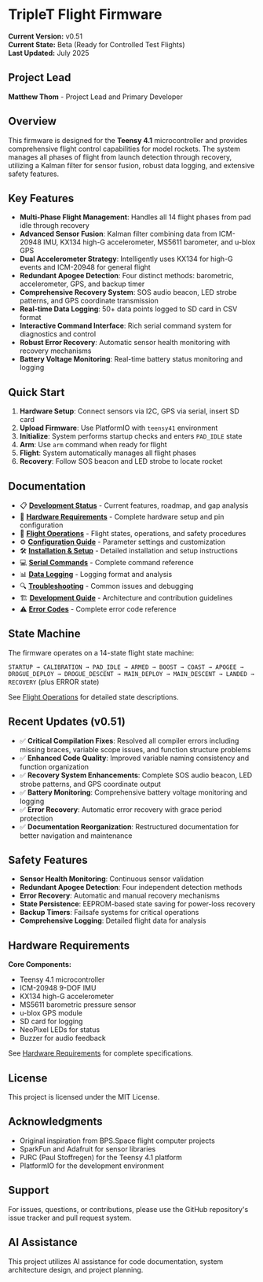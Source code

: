 # TripleT Flight Firmware

**Current Version:** v0.51  
**Current State:** Beta (Ready for Controlled Test Flights)  
**Last Updated:** July 2025

## Project Lead
**Matthew Thom** - Project Lead and Primary Developer

## Overview

This firmware is designed for the **Teensy 4.1** microcontroller and provides comprehensive flight control capabilities for model rockets. The system manages all phases of flight from launch detection through recovery, utilizing a Kalman filter for sensor fusion, robust data logging, and extensive safety features.

## Key Features

- **Multi-Phase Flight Management**: Handles all 14 flight phases from pad idle through recovery
- **Advanced Sensor Fusion**: Kalman filter combining data from ICM-20948 IMU, KX134 high-G accelerometer, MS5611 barometer, and u-blox GPS
- **Dual Accelerometer Strategy**: Intelligently uses KX134 for high-G events and ICM-20948 for general flight
- **Redundant Apogee Detection**: Four distinct methods: barometric, accelerometer, GPS, and backup timer
- **Comprehensive Recovery System**: SOS audio beacon, LED strobe patterns, and GPS coordinate transmission
- **Real-time Data Logging**: 50+ data points logged to SD card in CSV format
- **Interactive Command Interface**: Rich serial command system for diagnostics and control
- **Robust Error Recovery**: Automatic sensor health monitoring with recovery mechanisms
- **Battery Voltage Monitoring**: Real-time battery status monitoring and logging

## Quick Start

1. **Hardware Setup**: Connect sensors via I2C, GPS via serial, insert SD card
2. **Upload Firmware**: Use PlatformIO with `teensy41` environment
3. **Initialize**: System performs startup checks and enters `PAD_IDLE` state
4. **Arm**: Use `arm` command when ready for flight
5. **Flight**: System automatically manages all flight phases
6. **Recovery**: Follow SOS beacon and LED strobe to locate rocket

## Documentation

- 📋 **[Development Status](docs/DEVELOPMENT_STATUS.md)** - Current features, roadmap, and gap analysis
- 🔧 **[Hardware Requirements](docs/HARDWARE.md)** - Complete hardware setup and pin configuration
- 🚀 **[Flight Operations](docs/FLIGHT_OPERATIONS.md)** - Flight states, operations, and safety procedures
- ⚙️ **[Configuration Guide](docs/CONFIGURATION.md)** - Parameter settings and customization
- 🛠️ **[Installation & Setup](docs/INSTALLATION.md)** - Detailed installation and setup instructions
- 💻 **[Serial Commands](docs/COMMANDS.md)** - Complete command reference
- 📊 **[Data Logging](docs/DATA_LOGGING.md)** - Logging format and analysis
- 🔍 **[Troubleshooting](docs/TROUBLESHOOTING.md)** - Common issues and debugging
- 🏗️ **[Development Guide](docs/DEVELOPMENT.md)** - Architecture and contribution guidelines
- ⚠️ **[Error Codes](docs/ERROR_CODES.md)** - Complete error code reference

## State Machine

The firmware operates on a 14-state flight state machine:

`STARTUP → CALIBRATION → PAD_IDLE → ARMED → BOOST → COAST → APOGEE → DROGUE_DEPLOY → DROGUE_DESCENT → MAIN_DEPLOY → MAIN_DESCENT → LANDED → RECOVERY` (plus ERROR state)

See [Flight Operations](docs/FLIGHT_OPERATIONS.md) for detailed state descriptions.

## Recent Updates (v0.51)

- ✅ **Critical Compilation Fixes**: Resolved all compiler errors including missing braces, variable scope issues, and function structure problems
- ✅ **Enhanced Code Quality**: Improved variable naming consistency and function organization
- ✅ **Recovery System Enhancements**: Complete SOS audio beacon, LED strobe patterns, and GPS coordinate output
- ✅ **Battery Monitoring**: Comprehensive battery voltage monitoring and logging
- ✅ **Error Recovery**: Automatic error recovery with grace period protection
- ✅ **Documentation Reorganization**: Restructured documentation for better navigation and maintenance

## Safety Features

- **Sensor Health Monitoring**: Continuous sensor validation
- **Redundant Apogee Detection**: Four independent detection methods
- **Error Recovery**: Automatic and manual recovery mechanisms
- **State Persistence**: EEPROM-based state saving for power-loss recovery
- **Backup Timers**: Failsafe systems for critical operations
- **Comprehensive Logging**: Detailed flight data for analysis

## Hardware Requirements

**Core Components:**
- Teensy 4.1 microcontroller
- ICM-20948 9-DOF IMU
- KX134 high-G accelerometer
- MS5611 barometric pressure sensor
- u-blox GPS module
- SD card for logging
- NeoPixel LEDs for status
- Buzzer for audio feedback

See [Hardware Requirements](docs/HARDWARE.md) for complete specifications.

## License

This project is licensed under the MIT License.

## Acknowledgments

- Original inspiration from BPS.Space flight computer projects
- SparkFun and Adafruit for sensor libraries
- PJRC (Paul Stoffregen) for the Teensy 4.1 platform
- PlatformIO for the development environment

## Support

For issues, questions, or contributions, please use the GitHub repository's issue tracker and pull request system.

## AI Assistance

This project utilizes AI assistance for code documentation, system architecture design, and project planning.